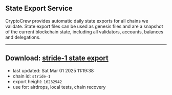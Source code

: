 ## State Export Service
CryptoCrew provides automatic daily state exports for all chains we validate. State export files can be used as genesis files and are a snapshot of the current blockchain state, including all validators, accounts, balances and delegations.

---
**Download: [stride-1 state export](https://dl-eu2.ccvalidators.com/SERVICE/stride/stride-1_export_16232942.json)**
---

- last updated: Sat Mar 01 2025 11:19:38
- chain id: `stride-1`
- export height: `16232942`
- use for: airdrops, local tests, chain recovery
